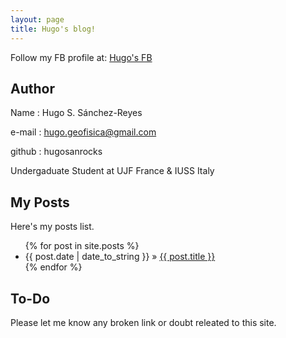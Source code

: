 ```yaml
---
layout: page
title: Hugo's blog!
---
```


Follow my FB profile at: [Hugo's FB](https://www.facebook.com/hugosamuel.sanchezreyes)

## Author


    
Name : Hugo S. Sánchez-Reyes

e-mail : [hugo.geofisica@gmail.com](http://www.gmail.com)

github : hugosanrocks

Undergaduate Student at UJF France & IUSS Italy

## My Posts

Here's my posts list.

<ul class="posts">
  {% for post in site.posts %}
    <li><span>{{ post.date | date_to_string }}</span> &raquo; <a href="{{ BASE_PATH }}{{ post.url }}">{{ post.title }}</a></li>
  {% endfor %}
</ul>

## To-Do

Please let me know any broken link or doubt releated to this site.
